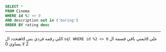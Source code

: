 ```sql
SELECT *
FROM Cinema
WHERE id %2 <> 0
AND description not in ('boring')
ORDER BY rating desc
```
---
هنحدد الid اللي رقمه فردي بس 
```sql WHERE id %2 <> 0```
يعني باقي قسمة الid على 2 لا يساوي 0
